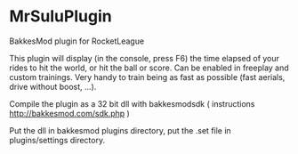 # MrSuluPlugin
BakkesMod plugin for RocketLeague

This plugin will display (in the console, press F6) the time elapsed of your rides to hit the world, or hit the ball or score. Can be enabled in freeplay and custom trainings. Very handy to train being as fast as possible (fast aerials, drive without boost, ...).

Compile the plugin as a 32 bit dll with bakkesmodsdk ( instructions http://bakkesmod.com/sdk.php )

Put the dll in bakkesmod plugins directory, put the .set file in plugins/settings directory.
